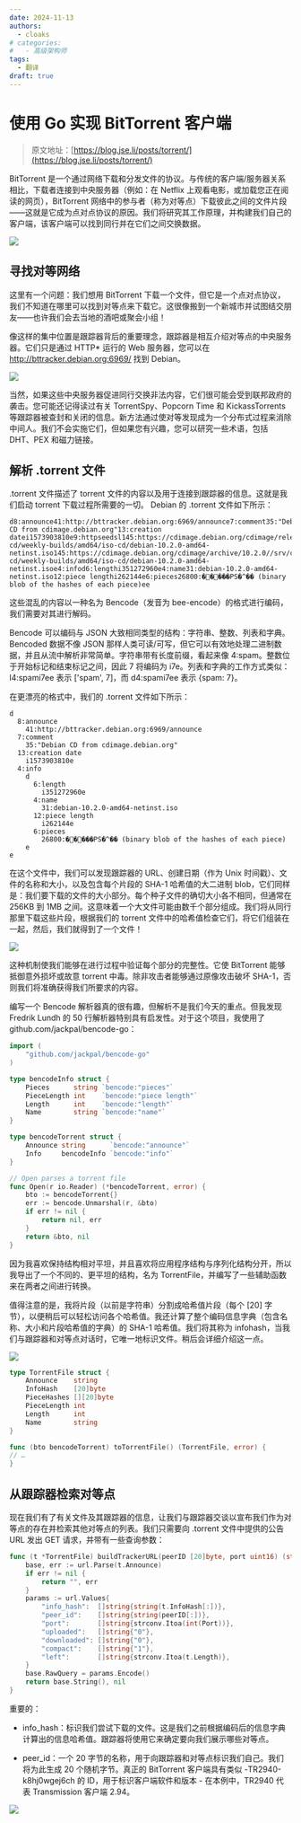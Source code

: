 ```yaml
---
date: 2024-11-13
authors:
  - cloaks
# categories:
#   - 高级架构师
tags:
  - 翻译
draft: true
---
```


# 使用 Go 实现 BitTorrent 客户端

> 原文地址：[https://blog.jse.li/posts/torrent/](https://blog.jse.li/posts/torrent/)

BitTorrent 是一个通过网络下载和分发文件的协议。与传统的客户端/服务器关系相比，下载者连接到中央服务器（例如：在 Netflix 上观看电影，或加载您正在阅读的网页），BitTorrent 网络中的参与者（称为对等点）下载彼此之间的文件片段——这就是它成为点对点协议的原因。我们将研究其工作原理，并构建我们自己的客户端，该客户端可以找到同行并在它们之间交换数据。

![](images/image.png)

## 寻找对等网络

这里有一个问题：我们想用 BitTorrent 下载一个文件，但它是一个点对点协议，我们不知道在哪里可以找到对等点来下载它。这很像搬到一个新城市并试图结交朋友——也许我们会去当地的酒吧或聚会小组！

像这样的集中位置是跟踪器背后的重要理念，跟踪器是相互介绍对等点的中央服务器。它们只是通过 HTTP* 运行的 Web 服务器，您可以在 http://bttracker.debian.org:6969/ 找到 Debian。

![](images/image-1.png)

当然，如果这些中央服务器促进同行交换非法内容，它们很可能会受到联邦政府的袭击。您可能还记得读过有关 TorrentSpy、Popcorn Time 和 KickassTorrents 等跟踪器被查封和关闭的信息。新方法通过使对等发现成为一个分布式过程来消除中间人。我们不会实施它们，但如果您有兴趣，您可以研究一些术语，包括 DHT、PEX 和磁力链接。

## 解析 .torrent 文件

.torrent 文件描述了 torrent 文件的内容以及用于连接到跟踪器的信息。这就是我们启动 torrent 下载过程所需要的一切。 Debian 的 .torrent 文件如下所示：

``` plain
d8:announce41:http://bttracker.debian.org:6969/announce7:comment35:"Debian CD from cdimage.debian.org"13:creation datei1573903810e9:httpseedsl145:https://cdimage.debian.org/cdimage/release/10.2.0//srv/cdbuilder.debian.org/dst/deb-cd/weekly-builds/amd64/iso-cd/debian-10.2.0-amd64-netinst.iso145:https://cdimage.debian.org/cdimage/archive/10.2.0//srv/cdbuilder.debian.org/dst/deb-cd/weekly-builds/amd64/iso-cd/debian-10.2.0-amd64-netinst.isoe4:infod6:lengthi351272960e4:name31:debian-10.2.0-amd64-netinst.iso12:piece lengthi262144e6:pieces26800:�����PS�^�� (binary blob of the hashes of each piece)ee
```

这些混乱的内容以一种名为 Bencode（发音为 bee-encode）的格式进行编码，我们需要对其进行解码。

Bencode 可以编码与 JSON 大致相同类型的结构：字符串、整数、列表和字典。 Bencoded 数据不像 JSON 那样人类可读/可写，但它可以有效地处理二进制数据，并且从流中解析非常简单。字符串带有长度前缀，看起来像 4:spam。整数位于开始标记和结束标记之间，因此 7 将编码为 i7e。列表和字典的工作方式类似：l4:spami7ee 表示 ['spam', 7]，而 d4:spami7ee 表示 {spam: 7}。

在更漂亮的格式中，我们的 .torrent 文件如下所示：

```plain
d
  8:announce
    41:http://bttracker.debian.org:6969/announce
  7:comment
    35:"Debian CD from cdimage.debian.org"
  13:creation date
    i1573903810e
  4:info
    d
      6:length
        i351272960e
      4:name
        31:debian-10.2.0-amd64-netinst.iso
      12:piece length
        i262144e
      6:pieces
        26800:�����PS�^�� (binary blob of the hashes of each piece)
    e
e
```

在这个文件中，我们可以发现跟踪器的 URL、创建日期（作为 Unix 时间戳）、文件的名称和大小，以及包含每个片段的 SHA-1 哈希值的大二进制 blob，它们同样是：我们要下载的文件的大小部分。每个种子文件的确切大小各不相同，但通常在 256KB 到 1MB 之间。这意味着一个大文件可能由数千个部分组成。我们将从同行那里下载这些片段，根据我们的 torrent 文件中的哈希值检查它们，将它们组装在一起，然后，我们就得到了一个文件！

![](images/image-2.png)

这种机制使我们能够在进行过程中验证每个部分的完整性。它使 BitTorrent 能够抵御意外损坏或故意 torrent 中毒。除非攻击者能够通过原像攻击破坏 SHA-1，否则我们将准确获得我们所要求的内容。

编写一个 Bencode 解析器真的很有趣，但解析不是我们今天的重点。但我发现 Fredrik Lundh 的 50 行解析器特别具有启发性。对于这个项目，我使用了 github.com/jackpal/bencode-go：

```go title="bencode.go"
import (
    "github.com/jackpal/bencode-go"
)

type bencodeInfo struct {
    Pieces      string `bencode:"pieces"`
    PieceLength int    `bencode:"piece length"`
    Length      int    `bencode:"length"`
    Name        string `bencode:"name"`
}

type bencodeTorrent struct {
    Announce string      `bencode:"announce"`
    Info     bencodeInfo `bencode:"info"`
}

// Open parses a torrent file
func Open(r io.Reader) (*bencodeTorrent, error) {
    bto := bencodeTorrent{}
    err := bencode.Unmarshal(r, &bto)
    if err != nil {
        return nil, err
    }
    return &bto, nil
}
```

因为我喜欢保持结构相对平坦，并且喜欢将应用程序结构与序列化结构分开，所以我导出了一个不同的、更平坦的结构，名为 TorrentFile，并编写了一些辅助函数来在两者之间进行转换。

值得注意的是，我将片段（以前是字符串）分割成哈希值片段（每个 [20] 字节），以便稍后可以轻松访问各个哈希值。我还计算了整个编码信息字典（包含名称、大小和片段哈希值的字典）的 SHA-1 哈希值。我们将其称为 infohash，当我们与跟踪器和对等点对话时，它唯一地标识文件。稍后会详细介绍这一点。

![](images/image-3.png)

```go
type TorrentFile struct {
    Announce    string
    InfoHash    [20]byte
    PieceHashes [][20]byte
    PieceLength int
    Length      int
    Name        string
}

func (bto bencodeTorrent) toTorrentFile() (TorrentFile, error) {
// …
}
```

## 从跟踪器检索对等点

现在我们有了有关文件及其跟踪器的信息，让我们与跟踪器交谈以宣布我们作为对等点的存在并检索其他对等点的列表。我们只需要向 .torrent 文件中提供的公告 URL 发出 GET 请求，并带有一些查询参数：

```go
func (t *TorrentFile) buildTrackerURL(peerID [20]byte, port uint16) (string, error) {
    base, err := url.Parse(t.Announce)
    if err != nil {
        return "", err
    }
    params := url.Values{
        "info_hash":  []string{string(t.InfoHash[:])},
        "peer_id":    []string{string(peerID[:])},
        "port":       []string{strconv.Itoa(int(Port))},
        "uploaded":   []string{"0"},
        "downloaded": []string{"0"},
        "compact":    []string{"1"},
        "left":       []string{strconv.Itoa(t.Length)},
    }
    base.RawQuery = params.Encode()
    return base.String(), nil
}
```

重要的：

* info_hash：标识我们尝试下载的文件。这是我们之前根据编码后的信息字典计算出的信息哈希值。跟踪器将使用它来确定要向我们展示哪些对等点。

* peer_id：一个 20 字节的名称，用于向跟踪器和对等点标识我们自己。我们将为此生成 20 个随机字节。真正的 BitTorrent 客户端具有类似 -TR2940-k8hj0wgej6ch 的 ID，用于标识客户端软件和版本 - 在本例中，TR2940 代表 Transmission 客户端 2.94。

![](images/image-4.png)